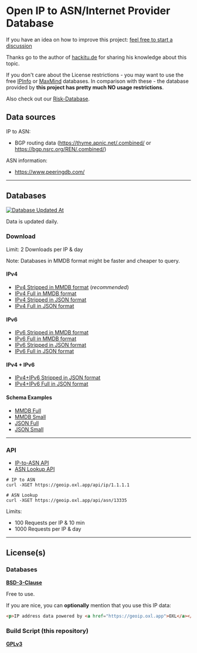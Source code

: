 # Open IP to ASN/Internet Provider Database

If you have an idea on how to improve this project: [feel free to start a discussion](https://github.com/O-X-L/geoip-asn/discussions)

Thanks go to the author of [hackitu.de](https://www.hackitu.de/geoip/) for sharing his knowledge about this topic.

If you don't care about the License restrictions - you may want to use the free [IPInfo](https://ipinfo.io/products/free-ip-database) or [MaxMind](https://dev.maxmind.com/geoip/geolite2-free-geolocation-data) databases. In comparison with these - the database provided by **this project has pretty much NO usage restrictions**.

Also check out our [Risk-Database](https://github.com/O-X-L/risk-db).

## Data sources

IP to ASN:
* BGP routing data (https://thyme.apnic.net/.combined/ or https://bgp.nsrc.org/REN/.combined/)

ASN information:
* https://www.peeringdb.com/

----

## Databases

[![Database Updated At](https://geoip.oxl.app/file/updated.svg)](https://geoip.oxl.app/file/updated.svg)

Data is updated daily.

### Download

Limit: 2 Downloads per IP & day

Note: Databases in MMDB format might be faster and cheaper to query.

#### IPv4

* [IPv4 Stripped in MMDB format](https://geoip.oxl.app/file/asn_ipv4_small.mmdb.zip) (*recommended*)
* [IPv4 Full in MMDB format](https://geoip.oxl.app/file/asn_ipv4_full.mmdb.zip)
* [IPv4 Stripped in JSON format](https://geoip.oxl.app/file/asn_ipv4_small.json.zip)
* [IPv4 Full in JSON format](https://geoip.oxl.app/file/asn_ipv4_full.json.zip)


#### IPv6

* [IPv6 Stripped in MMDB format](https://geoip.oxl.app/file/asn_ipv6_small.mmdb.zip)
* [IPv6 Full in MMDB format](https://geoip.oxl.app/file/asn_ipv6_full.mmdb.zip)
* [IPv6 Stripped in JSON format](https://geoip.oxl.app/file/asn_ipv6_small.json.zip)
* [IPv6 Full in JSON format](https://geoip.oxl.app/file/asn_ipv6_full.json.zip)

#### IPv4 + IPv6

* [IPv4+IPv6 Stripped in JSON format](https://geoip.oxl.app/file/asn_small.json.zip)
* [IPv4+IPv6 Full in JSON format](https://geoip.oxl.app/file/asn_full.json.zip)


#### Schema Examples

* [MMDB Full](https://github.com/O-X-L/geoip-asn/blob/latest/example/mmdb_full.json)
* [MMDB Small](https://github.com/O-X-L/geoip-asn/blob/latest/example/mmdb_small.json)
* [JSON Full](https://github.com/O-X-L/geoip-asn/blob/latest/example/json_full.json)
* [JSON Small](https://github.com/O-X-L/geoip-asn/blob/latest/example/json_small.json)

----

### API

* [IP-to-ASN API](https://geoip.oxl.app/api/ip)
* [ASN Lookup API](https://geoip.oxl.app/api/asn/13335)

```
# IP to ASN
curl -XGET https://geoip.oxl.app/api/ip/1.1.1.1

# ASN Lookup
curl -XGET https://geoip.oxl.app/api/asn/13335
```

Limits:

* 100 Requests per IP & 10 min
* 1000 Requests per IP & day

----

## License(s)

### Databases

**[BSD-3-Clause](https://opensource.org/license/bsd-3-clause)**

Free to use.

If you are nice, you can **optionally** mention that you use this IP data: 

```html
<p>IP address data powered by <a href="https://geoip.oxl.app">OXL</a></p>
```

### Build Script (this repository)

**[GPLv3](https://www.gnu.org/licenses/gpl-3.0.en.html)**
